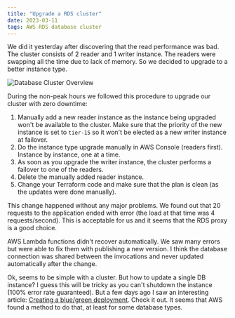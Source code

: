 ```yaml
---
title: "Upgrade a RDS cluster"
date: 2023-03-11
tags: AWS RDS database cluster
---
```

We did it yesterday after discovering that the read performance was bad. The cluster consists of 2 reader and 1
writer instance. The readers were swapping all the time due to lack of memory. So we decided to upgrade to a better
instance type.

![Database Cluster Overview](/assets/posts/20230311_RDS_Management_Console.png)

During the non-peak hours we followed this procedure to upgrade our cluster with zero downtime:

1. Manually add a new reader instance as the instance being upgraded won't be available to the cluster. Make sure
   that the priority of the new instance is set to `tier-15` so it won't be elected as a new writer instance
   at failover.
2. Do the instance type upgrade manually in AWS Console (readers first). Instance by instance, one at a time.
3. As soon as you upgrade the writer instance, the cluster performs a failover to one of the readers.
4. Delete the manually added reader instance.
5. Change your Terraform code and make sure that the plan is clean (as the updates were done manually).

This change happened without any major problems. We found out that 20 requests to the application ended with error
(the load at that time was 4 requests/second). This is acceptable for us and it seems that the RDS proxy is a good
choice.

AWS Lambda functions didn't recover automatically. We saw many errors but were able to fix them with publishing a
new version. I think the database connection was shared between the invocations and never updated automatically
after the change.

Ok, seems to be simple with a cluster. But how to update a single DB instance? I guess this will be tricky as you
can't shutdown the instance (100% error rate guaranteed). But a few days ago I saw an interesting article:
[Creating a blue/green deployment](https://docs.aws.amazon.com/AmazonRDS/latest/UserGuide/blue-green-deployments.html).
Check it out. It seems that AWS found a method to do that, at least for some database types.
